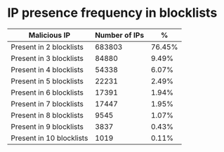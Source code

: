 # IP presence frequency in blocklists
| Malicious IP | Number of IPs | % |
|----|----|----|
| Present in 2 blocklists | 683803 | 76.45% |
| Present in 3 blocklists | 84880 | 9.49% |
| Present in 4 blocklists | 54338 | 6.07% |
| Present in 5 blocklists | 22231 | 2.49% |
| Present in 6 blocklists | 17391 | 1.94% |
| Present in 7 blocklists | 17447 | 1.95% |
| Present in 8 blocklists | 9545 | 1.07% |
| Present in 9 blocklists | 3837 | 0.43% |
| Present in 10 blocklists | 1019 | 0.11% |
